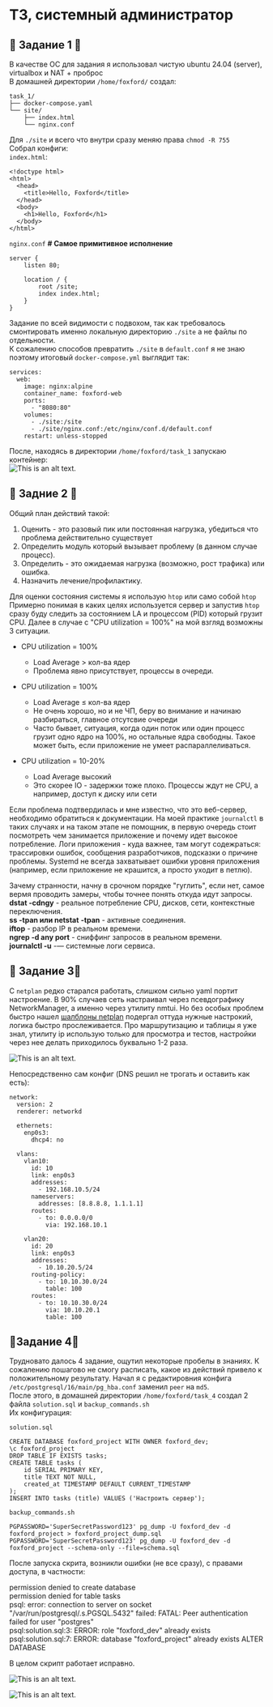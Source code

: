 # ТЗ, системный администратор
## 🦊 Задание 1 🦊

В качестве ОС для задания я использовал чистую ubuntu 24.04 (server), virtualbox и NAT + проброс  
В домашней директории `/home/foxford/` создал:   
```
task_1/  
├── docker-compose.yaml  
└── site/  
    ├── index.html      
    └── nginx.conf
```  
Для `./site` и всего что внутри сразу меняю права `chmod -R 755`  
Cобрал конфиги:  
`index.html`:  
```
<!doctype html>
<html>
  <head>
    <title>Hello, Foxford</title>
  </head>
  <body>
    <h1>Hello, Foxford</h1>
  </body>
</html>
```
`nginx.conf`  **# Самое примитивное исполнение**
```
server {
    listen 80;

    location / {
        root /site;
        index index.html;
    }
}
```
Задание по всей видимости с подвохом, так как требовалось смонтировать именно локальную директорию `./site` а не файлы по отдельности.  
К сожалению способов превратить `./site` в `default.conf` я не знаю поэтому итоговый `docker-compose.yml` выглядит так:  
```
services:
  web:
    image: nginx:alpine  
    container_name: foxford-web
    ports:
      - "8080:80"
    volumes:
      - ./site:/site 
      - ./site/nginx.conf:/etc/nginx/conf.d/default.conf
    restart: unless-stopped
```  
После, находясь в директории `/home/foxford/task_1` запускаю контейнер:  
![This is an alt text.](./screen/task_1.png "This is a sample image.")  

## 🚨 Задние 2 🚨  
Общий план действий такой:
1. Оценить - это разовый пик или постоянная нагрузка, убедиться что проблема действительно существует
2. Определить модуль который вызывает проблему (в данном случае процесс).
3. Определить - это ожидаемая нагрузка (возможно, рост трафика) или ошибка.
4. Назначить лечение/профилактику.

Для оценки состояния системы я использую `htop` или само собой `htop`
Примерно понимая в каких целях используется сервер и запустив `htop` сразу буду следить за состоянием LA и процессом (PID) который грузит CPU.
Далее в случае с "CPU utilization = 100%" на мой взгляд возможны 3 ситуации. 

* CPU utilization = 100%  
  * Load Average > кол-ва ядер  
   * Проблема явно присутствует, процессы в очереди.

* CPU utilization = 100%  
  * Load Average ≤ кол-ва ядер  
  * Не очень хорошо, но и не ЧП,  беру во внимание и начинаю разбираться, главное отсутсвие очереди
  * Часто бывает, ситуация, когда  один поток или один процесс грузит одно ядро на 100%, но остальные ядра свободны.
Такое может быть, если  приложение не умеет распараллеливаться.

* CPU utilization = 10-20%
  * Load Average высокий
  * Это скорее IO - задержки тоже плохо. Процессы ждут не CPU, а например, доступ к диску или сети

Если проблема подтвердилась и мне известно, что это веб-сервер, необходимо обратиться к документации.
На моей практике `journalctl` в таких случаях и на таком этапе не помощник, в первую очередь стоит посмотреть чем занимается приложение и почему идет высокое потребление. Логи приложения - куда важнее, там могут содежраться: трассировки ошибок, сообщения разработчиков, подсказки о причине проблемы. Systemd не всегда захватывает ошибки уровня приложения (например, если приложение не крашится, а просто уходит в петлю).

Зачему странности, начну в срочном порядке "гуглить", если нет,  самое вермя проводить замеры, чтобы точнее понять откуда идут запросы.  
__dstat -cdngy__ - реальное потребление CPU, дисков, сети, контекстные переключения.  
__ss -tpan или netstat__ __-tpan__ - активные соединения.  
__iftop__ - разбор IP в реальном времени.  
__ngrep -d any port__ - сниффинг запросов в реальном времени.  
__journalctl -u__ -— системные логи сервиса.  

## 🛜 Задание 3🛜   
C `netplan` редко старался работать, слишком сильно yaml портит настроение. В 90% случаев сеть настраивал через псевдографику NetworkManager, а именно через утилиту nmtui. Но без особых проблем быстро нашел [шалблоны netplan](https://github.com/canonical/netplan/tree/main/examples/) подергал оттуда нужные настрокий, логика быстро прослеживается. Про маршрутизацию и таблицы я уже знал, утилиту ip использую только для просмотра и тестов, настройки через нее делать приходилось буквально 1-2 раза. 

![This is an alt text.](./screen/task_2.png "This is a sample image.")  

Непосредственно сам конфиг (DNS решил не трогать и оставить как есть):  

```
network:
  version: 2
  renderer: networkd

  ethernets:
    enp0s3:
      dhcp4: no

  vlans:
    vlan10:
      id: 10
      link: enp0s3
      addresses:
        - 192.168.10.5/24
      nameservers:
        addresses: [8.8.8.8, 1.1.1.1]
      routes:
        - to: 0.0.0.0/0
          via: 192.168.10.1    

    vlan20:
      id: 20
      link: enp0s3
      addresses:
        - 10.10.20.5/24
      routing-policy:
        - to: 10.10.30.0/24
          table: 100
      routes:
        - to: 10.10.30.0/24
          via: 10.10.20.1
          table: 100

```  
## 🐘Задание 4🐘  
Трудновато далось 4 задание, ощутил некоторые пробелы в знаниях. К сожалению пошагово не смогу расписать, какое из действий привело к положительному результату.
Начал я с редактировния конфига `/etc/postgresql/16/main/pg_hba.conf` заменил `peer` на `md5`.  
После этого, в домашней директории `/home/foxford/task_4` создал 2 файла `solution.sql` и `backup_commands.sh`  
Их конфигурация:    

`solution.sql`
```
CREATE DATABASE foxford_project WITH OWNER foxford_dev;
\c foxford_project
DROP TABLE IF EXISTS tasks; 
CREATE TABLE tasks (
    id SERIAL PRIMARY KEY,
    title TEXT NOT NULL,
    created_at TIMESTAMP DEFAULT CURRENT_TIMESTAMP
);
INSERT INTO tasks (title) VALUES ('Настроить сервер');  
```  

`backup_commands.sh`     

```  
PGPASSWORD='SuperSecretPassword123' pg_dump -U foxford_dev -d foxford_project > foxford_project_dump.sql  
PGPASSWORD='SuperSecretPassword123' pg_dump -U foxford_dev -d foxford_project --schema-only --file=schema.sql
```  
После запуска скрита, возникли ошибки (не все сразу), с правами доступа, в частности:    

permission denied to create database  
permission denied for table tasks  
psql: error: connection to server on socket "/var/run/postgresql/.s.PGSQL.5432" failed: FATAL:  Peer authentication failed for user "postgres"  
psql:solution.sql:3: ERROR:  role "foxford_dev" already exists  
psql:solution.sql:7: ERROR:  database "foxford_project" already exists  ALTER DATABASE

В целом скрипт работает исправно.

![This is an alt text.](./screen/task_4_1.png "This is a sample image.")  
  
![This is an alt text.](./screen/task_4_2.png "This is a sample image.")